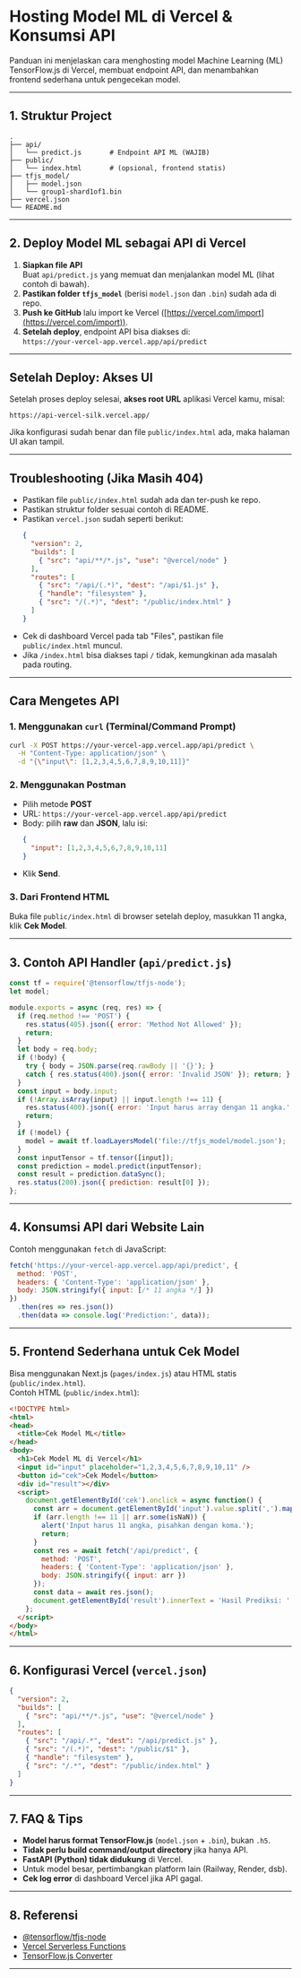 # Hosting Model ML di Vercel & Konsumsi API

Panduan ini menjelaskan cara menghosting model Machine Learning (ML) TensorFlow.js di Vercel, membuat endpoint API, dan menambahkan frontend sederhana untuk pengecekan model.

---

## 1. Struktur Project

```
.
├── api/
│   └── predict.js       # Endpoint API ML (WAJIB)
├── public/
│   └── index.html       # (opsional, frontend statis)
├── tfjs_model/
│   ├── model.json
│   └── group1-shard1of1.bin
├── vercel.json
└── README.md
```

---

## 2. Deploy Model ML sebagai API di Vercel

1. **Siapkan file API**  
   Buat `api/predict.js` yang memuat dan menjalankan model ML (lihat contoh di bawah).
2. **Pastikan folder `tfjs_model`** (berisi `model.json` dan `.bin`) sudah ada di repo.
3. **Push ke GitHub** lalu import ke Vercel ([https://vercel.com/import](https://vercel.com/import)).
4. **Setelah deploy**, endpoint API bisa diakses di:  
   `https://your-vercel-app.vercel.app/api/predict`

---

## Setelah Deploy: Akses UI

Setelah proses deploy selesai, **akses root URL** aplikasi Vercel kamu, misal:

```
https://api-vercel-silk.vercel.app/
```

Jika konfigurasi sudah benar dan file `public/index.html` ada, maka halaman UI akan tampil.

---

## Troubleshooting (Jika Masih 404)

- Pastikan file `public/index.html` sudah ada dan ter-push ke repo.
- Pastikan struktur folder sesuai contoh di README.
- Pastikan `vercel.json` sudah seperti berikut:
  ```json
  {
    "version": 2,
    "builds": [
      { "src": "api/**/*.js", "use": "@vercel/node" }
    ],
    "routes": [
      { "src": "/api/(.*)", "dest": "/api/$1.js" },
      { "handle": "filesystem" },
      { "src": "/(.*)", "dest": "/public/index.html" }
    ]
  }
  ```
- Cek di dashboard Vercel pada tab "Files", pastikan file `public/index.html` muncul.
- Jika `/index.html` bisa diakses tapi `/` tidak, kemungkinan ada masalah pada routing.

---

## Cara Mengetes API

### 1. Menggunakan `curl` (Terminal/Command Prompt)

```sh
curl -X POST https://your-vercel-app.vercel.app/api/predict \
  -H "Content-Type: application/json" \
  -d "{\"input\": [1,2,3,4,5,6,7,8,9,10,11]}"
```

### 2. Menggunakan Postman

- Pilih metode **POST**
- URL: `https://your-vercel-app.vercel.app/api/predict`
- Body: pilih **raw** dan **JSON**, lalu isi:
  ```json
  {
    "input": [1,2,3,4,5,6,7,8,9,10,11]
  }
  ```
- Klik **Send**.

### 3. Dari Frontend HTML

Buka file `public/index.html` di browser setelah deploy, masukkan 11 angka, klik **Cek Model**.

---

## 3. Contoh API Handler (`api/predict.js`)

```js
const tf = require('@tensorflow/tfjs-node');
let model;

module.exports = async (req, res) => {
  if (req.method !== 'POST') {
    res.status(405).json({ error: 'Method Not Allowed' });
    return;
  }
  let body = req.body;
  if (!body) {
    try { body = JSON.parse(req.rawBody || '{}'); }
    catch { res.status(400).json({ error: 'Invalid JSON' }); return; }
  }
  const input = body.input;
  if (!Array.isArray(input) || input.length !== 11) {
    res.status(400).json({ error: 'Input harus array dengan 11 angka.' });
    return;
  }
  if (!model) {
    model = await tf.loadLayersModel('file://tfjs_model/model.json');
  }
  const inputTensor = tf.tensor([input]);
  const prediction = model.predict(inputTensor);
  const result = prediction.dataSync();
  res.status(200).json({ prediction: result[0] });
};
```

---

## 4. Konsumsi API dari Website Lain

Contoh menggunakan `fetch` di JavaScript:

```js
fetch('https://your-vercel-app.vercel.app/api/predict', {
  method: 'POST',
  headers: { 'Content-Type': 'application/json' },
  body: JSON.stringify({ input: [/* 11 angka */] })
})
  .then(res => res.json())
  .then(data => console.log('Prediction:', data));
```

---

## 5. Frontend Sederhana untuk Cek Model

Bisa menggunakan Next.js (`pages/index.js`) atau HTML statis (`public/index.html`).  
Contoh HTML (`public/index.html`):

```html
<!DOCTYPE html>
<html>
<head>
  <title>Cek Model ML</title>
</head>
<body>
  <h1>Cek Model ML di Vercel</h1>
  <input id="input" placeholder="1,2,3,4,5,6,7,8,9,10,11" />
  <button id="cek">Cek Model</button>
  <div id="result"></div>
  <script>
    document.getElementById('cek').onclick = async function() {
      const arr = document.getElementById('input').value.split(',').map(s => Number(s.trim()));
      if (arr.length !== 11 || arr.some(isNaN)) {
        alert('Input harus 11 angka, pisahkan dengan koma.');
        return;
      }
      const res = await fetch('/api/predict', {
        method: 'POST',
        headers: { 'Content-Type': 'application/json' },
        body: JSON.stringify({ input: arr })
      });
      const data = await res.json();
      document.getElementById('result').innerText = 'Hasil Prediksi: ' + data.prediction;
    };
  </script>
</body>
</html>
```

---

## 6. Konfigurasi Vercel (`vercel.json`)

```json
{
  "version": 2,
  "builds": [
    { "src": "api/**/*.js", "use": "@vercel/node" }
  ],
  "routes": [
    { "src": "/api/.*", "dest": "/api/predict.js" },
    { "src": "/(.*)", "dest": "/public/$1" },
    { "handle": "filesystem" },
    { "src": "/.*", "dest": "/public/index.html" }
  ]
}
```

---

## 7. FAQ & Tips

- **Model harus format TensorFlow.js** (`model.json` + `.bin`), bukan `.h5`.
- **Tidak perlu build command/output directory** jika hanya API.
- **FastAPI (Python) tidak didukung** di Vercel.
- Untuk model besar, pertimbangkan platform lain (Railway, Render, dsb).
- **Cek log error** di dashboard Vercel jika API gagal.

---

## 8. Referensi

- [@tensorflow/tfjs-node](https://www.npmjs.com/package/@tensorflow/tfjs-node)
- [Vercel Serverless Functions](https://vercel.com/docs/functions/serverless-functions)
- [TensorFlow.js Converter](https://www.tensorflow.org/js/tutorials/conversion/import_keras)

---